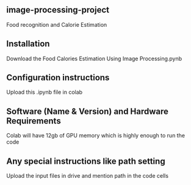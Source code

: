 ## image-processing-project
Food recognition and Calorie Estimation
## Installation
Download the Food Calories Estimation Using Image Processing.pynb
## Configuration instructions
Upload this .ipynb file in colab
## Software (Name & Version) and Hardware Requirements
Colab will have 12gb of GPU memory which is highly enough to run the code
## Any special instructions like path setting
Upload the input files in drive and mention path in the code cells

